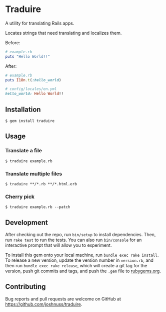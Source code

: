 # Traduire

A utility for translating Rails apps.

Locates strings that need translating and localizes them.

Before:

```ruby
# example.rb
puts "Hello World!!"
```

After:

```ruby
# example.rb
puts I18n.t(:hello_world)

# config/locales/en.yml
hello_world: Hello World!!
```

## Installation

    $ gem install traduire

## Usage

### Translate a file

    $ traduire example.rb

### Translate multiple files

    $ traduire **/*.rb **/*.html.erb

### Cherry pick

    $ traduire example.rb --patch

## Development

After checking out the repo, run `bin/setup` to install dependencies. Then, run `rake test` to run the tests. You can also run `bin/console` for an interactive prompt that will allow you to experiment.

To install this gem onto your local machine, run `bundle exec rake install`. To release a new version, update the version number in `version.rb`, and then run `bundle exec rake release`, which will create a git tag for the version, push git commits and tags, and push the `.gem` file to [rubygems.org](https://rubygems.org).

## Contributing

Bug reports and pull requests are welcome on GitHub at https://github.com/joshnuss/traduire.

